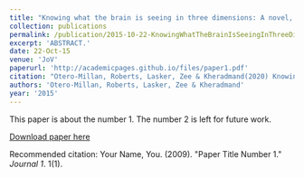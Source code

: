 ```yaml
---
title: "Knowing what the brain is seeing in three dimensions: A novel, noninvasive, sensitive, accurate, and low-noise technique for measuring ocular torsion."
collection: publications
permalink: /publication/2015-10-22-KnowingWhatTheBrainIsSeeingInThreeDimensions_ANovel_Noninvasive
excerpt: 'ABSTRACT.'
date: 22-Oct-15
venue: 'JoV'
paperurl: 'http://academicpages.github.io/files/paper1.pdf'
citation: "Otero-Millan, Roberts, Lasker, Zee & Kheradmand(2020) Knowing what the brain is seeing in three dimensions: A novel, noninvasive, sensitive, accurate, and low-noise technique for measuring ocular torsion.. J Vis. 2015;15(14):11. "
authors: 'Otero-Millan, Roberts, Lasker, Zee & Kheradmand'
year: '2015'
---
```

This paper is about the number 1. The number 2 is left for future work.

[Download paper here](http://academicpages.github.io/files/paper1.pdf)

Recommended citation: Your Name, You. (2009). "Paper Title Number 1." <i>Journal 1</i>. 1(1).
